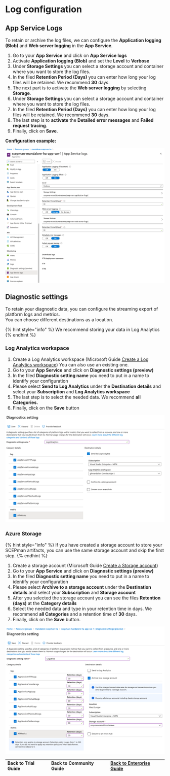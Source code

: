 # Log configuration

## App Service Logs

To retain or archive the log files, we can configure the **Application logging \(Blob\)** and **Web server logging** in the **App Service**.

1. Go to your **App Service** and click on **App Service logs**
2. Activate **Application logging \(Blob\)** and set the **Level** to **Verbose**
3. Under **Storage Settings** you can select a storage account and container where you want to store the log files.
4. In the filed **Retention Period \(Days\)** you can enter how long your log files will be retained. We recommend **30** days.
5. The next part is to activate the **Web server logging** by selecting **Storage**.
6. Under **Storage Settings** you can select a storage account and container where you want to store the log files.
7. In the filed **Retention Period \(Days\)** you can enter how long your log files will be retained. We recommend **30** days.
8. The last step is to **activate** the **Detailed error messages** and **Failed request tracing**.
9. Finally, click on **Save**.

**Configuration example:**

![](../../.gitbook/assets/image%20%281%29.png)

## Diagnostic settings

To retain your diagnostic data, you can configure the streaming export of platform logs and metrics.  
You can choose different destinations as a location.

{% hint style="info" %}
We recommend storing your data in Log Analytics
{% endhint %}

### Log Analytics workspace

1. Create a Log Analytics workspace \(Microsoft Guide [Create a Log Analytics workspace](https://docs.microsoft.com/en-us/azure/azure-monitor/learn/quick-create-workspace#create-a-workspace)\) You can also use an existing one.
2. Go to your **App Service** and click on **Diagnostic settings \(preview\)**
3. In the filed **Diagnostic setting name** you need to put in a name to identify your configuration
4. Please select **Send to Log Analytics** under the **Destination details** and select your **Subscription** and **Log Analytics workspace**
5. The last step is to select the needed data. We recommend **all Categories.**
6. Finally, click on the **Save** button

![](../../.gitbook/assets/image%20%283%29.png)

### Azure Storage

{% hint style="info" %}
If you have created a storage account to store your SCEPman artifacts, you can use the same storage account and skip the first step.
{% endhint %}

1. Create a storage account \(Microsoft Guide [Create a Storage account](https://docs.microsoft.com/en-us/azure/storage/common/storage-account-create?tabs=azure-portal#create-a-storage-account)\)
2. Go to your **App Service** and click on **Diagnostic settings \(preview\)**
3. In the filed **Diagnostic setting name** you need to put in a name to identify your configuration
4. Please select **Archive to a storage account** under the **Destination details** and select your **Subscription** and **Storage account**
5. After you selected the storage account you can see the files **Retention \(days\)** at the **Category details**
6. Select the needed data and type in your retention time in days. We recommend **all Categories** and a retention time of **30** days.
7. Finally, click on the **Save** button.

![](../../.gitbook/assets/image%20%282%29.png)

| Back to Trial Guide | Back to Community Guide | ​[Back to Enterprise Guide](../../getting-started/enterprise-guide.md#step-5-configure-log-collection)​ |
| :--- | :--- | :--- |


